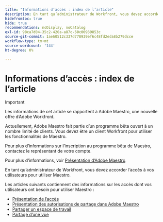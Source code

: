 ```yaml
---
title: "Informations d’accès : index de l’article"
description: En tant qu’administrateur de Workfront, vous devez accorder l’accès à vos utilisateurs pour utiliser Maestro. Les articles suivants contiennent des informations sur les accès dont vos utilisateurs ont besoin pour utiliser Maestro.
hidefromtoc: true
hide: true
recommendations: noDisplay, noCatalog
exl-id: 98ca7d04-35c2-420a-a87c-50c00939853c
source-git-commit: 1ae60512c337d778939ef6c48fd2eda8b279dcce
workflow-type: tm+mt
source-wordcount: '144'
ht-degree: 0%

---
```


# Informations d’accès : index de l’article

>[!IMPORTANT]
>
>Les informations de cet article se rapportent à Adobe Maestro, une nouvelle offre d’Adobe Workfront.
>
>Actuellement, Adobe Maestro fait partie d’un programme bêta ouvert à un nombre limité de clients. Vous devez être un client Workfront pour utiliser les fonctionnalités de Maestro.
>
>Pour plus d’informations sur l’inscription au programme bêta de Maestro, contactez le représentant de votre compte.
>
>Pour plus d’informations, voir [Présentation d’Adobe Maestro](../maestro-overview.md).

En tant qu’administrateur de Workfront, vous devez accorder l’accès à vos utilisateurs pour utiliser Maestro.

Les articles suivants contiennent des informations sur les accès dont vos utilisateurs ont besoin pour utiliser Maestro :

* [Présentation de l’accès](../access/access-overview.md)
* [Présentation des autorisations de partage dans Adobe Maestro](/help/quicksilver/maestro/access/sharing-permissions-overview.md)
* [Partager un espace de travail](/help/quicksilver/maestro/access/share-workspaces.md)
* [Partage d’une vue](/help/quicksilver/maestro/access/share-views.md)


